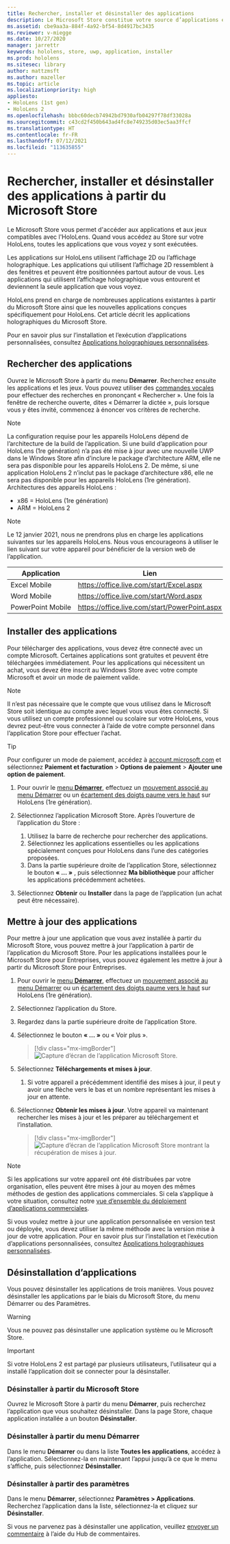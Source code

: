 ```yaml
---
title: Rechercher, installer et désinstaller des applications
description: Le Microsoft Store constitue votre source d’applications et de jeux compatibles avec HoloLens.  Découvrez-en plus sur la recherche, l’installation et la désinstallation d’applications holographiques.
ms.assetid: cbe9aa3a-884f-4a92-bf54-8d4917bc3435
ms.reviewer: v-miegge
ms.date: 10/27/2020
manager: jarrettr
keywords: hololens, store, uwp, application, installer
ms.prod: hololens
ms.sitesec: library
author: mattzmsft
ms.author: mazeller
ms.topic: article
ms.localizationpriority: high
appliesto:
- HoloLens (1st gen)
- HoloLens 2
ms.openlocfilehash: bbbc60decb74942bd7930afb04297f78df33028a
ms.sourcegitcommit: c43cd2f450b643ad4fc8e749235d03ec5aa3ffcf
ms.translationtype: HT
ms.contentlocale: fr-FR
ms.lasthandoff: 07/12/2021
ms.locfileid: "113635855"
---
```

# <a name="find-install-and-uninstall-applications-from-the-microsoft-store"></a>Rechercher, installer et désinstaller des applications à partir du Microsoft Store

Le Microsoft Store vous permet d'accéder aux applications et aux jeux compatibles avec l'HoloLens. Quand vous accédez au Store sur votre HoloLens, toutes les applications que vous voyez y sont exécutées.

Les applications sur HoloLens utilisent l’affichage 2D ou l’affichage holographique. Les applications qui utilisent l’affichage 2D ressemblent à des fenêtres et peuvent être positionnées partout autour de vous. Les applications qui utilisent l’affichage holographique vous entourent et deviennent la seule application que vous voyez.

HoloLens prend en charge de nombreuses applications existantes à partir du Microsoft Store ainsi que les nouvelles applications conçues spécifiquement pour HoloLens.  Cet article décrit les applications holographiques du Microsoft Store.

Pour en savoir plus sur l’installation et l’exécution d’applications personnalisées, consultez [Applications holographiques personnalisées](holographic-custom-apps.md).

## <a name="find-apps"></a>Rechercher des applications

Ouvrez le Microsoft Store à partir du menu **Démarrer**. Recherchez ensuite les applications et les jeux. Vous pouvez utiliser des [commandes vocales](hololens-cortana.md) pour effectuer des recherches en prononçant « Rechercher ». Une fois la fenêtre de recherche ouverte, dites « Démarrer la dictée », puis lorsque vous y êtes invité, commencez à énoncer vos critères de recherche.

> [!NOTE]
> La configuration requise pour les appareils HoloLens dépend de l’architecture de la build de l’application. Si une build d’application pour HoloLens (1re génération) n’a pas été mise à jour avec une nouvelle UWP dans le Windows Store afin d’inclure le package d’architecture ARM, elle ne sera pas disponible pour les appareils HoloLens 2. De même, si une application HoloLens 2 n’inclut pas le package d’architecture x86, elle ne sera pas disponible pour les appareils HoloLens (1re génération). Architectures des appareils HoloLens :
> - x86 = HoloLens (1re génération)
> - ARM = HoloLens 2

> [!NOTE]
> Le 12 janvier 2021, nous ne prendrons plus en charge les applications suivantes sur les appareils HoloLens. Nous vous encourageons à utiliser le lien suivant sur votre appareil pour bénéficier de la version web de l’application.

| Application        | Lien                                          |
|------------|-----------------------------------------------|
| Excel Mobile      | https://office.live.com/start/Excel.aspx      |
| Word Mobile       | https://office.live.com/start/Word.aspx       |
| PowerPoint Mobile | https://office.live.com/start/PowerPoint.aspx |

## <a name="install-apps"></a>Installer des applications

Pour télécharger des applications, vous devez être connecté avec un compte Microsoft. Certaines applications sont gratuites et peuvent être téléchargées immédiatement. Pour les applications qui nécessitent un achat, vous devez être inscrit au Windows Store avec votre compte Microsoft et avoir un mode de paiement valide.

> [!NOTE]
> Il n’est pas nécessaire que le compte que vous utilisez dans le Microsoft Store soit identique au compte avec lequel vous vous êtes connecté. Si vous utilisez un compte professionnel ou scolaire sur votre HoloLens, vous devrez peut-être vous connecter à l’aide de votre compte personnel dans l’application Store pour effectuer l’achat.

> [!TIP]
> Pour configurer un mode de paiement, accédez à [account.microsoft.com](https://account.microsoft.com/) et sélectionnez **Paiement et facturation** > **Options de paiement** > **Ajouter une option de paiement**.

1. Pour ouvrir le [menu **Démarrer**](holographic-home.md), effectuez un [mouvement associé au menu Démarrer](/hololens/hololens2-basic-usage#start-gesture) ou un [écartement des doigts paume vers le haut](hololens1-basic-usage.md) sur HoloLens (1re génération).

1. Sélectionnez l’application Microsoft Store. Après l’ouverture de l’application du Store :
   1. Utilisez la barre de recherche pour rechercher des applications. 
   1. Sélectionnez les applications essentielles ou les applications spécialement conçues pour HoloLens dans l’une des catégories proposées.
   1. Dans la partie supérieure droite de l’application Store, sélectionnez le bouton **« ... »** , puis sélectionnez **Ma bibliothèque** pour afficher les applications précédemment achetées.

1. Sélectionnez **Obtenir** ou **Installer** dans la page de l’application (un achat peut être nécessaire).

## <a name="update-apps"></a>Mettre à jour des applications

Pour mettre à jour une application que vous avez installée à partir du Microsoft Store, vous pouvez mettre à jour l’application à partir de l’application du Microsoft Store. Pour les applications installées pour le Microsoft Store pour Entreprises, vous pouvez également les mettre à jour à partir du Microsoft Store pour Entreprises. 

1. Pour ouvrir le [menu **Démarrer**](holographic-home.md), effectuez un [mouvement associé au menu Démarrer](/hololens/hololens2-basic-usage#start-gesture) ou un [écartement des doigts paume vers le haut](hololens1-basic-usage.md) sur HoloLens (1re génération).

1. Sélectionnez l’application du Store.

1. Regardez dans la partie supérieure droite de l’application Store. 

1. Sélectionnez le bouton **« ... »** ou « Voir plus ».

   > [!div class="mx-imgBorder"]
   > ![Capture d’écran de l’application Microsoft Store.](images/store-update-1.png)

1. Sélectionnez **Téléchargements et mises à jour**.
    1. Si votre appareil a précédemment identifié des mises à jour, il peut y avoir une flèche vers le bas et un nombre représentant les mises à jour en attente.

1. Sélectionnez **Obtenir les mises à jour**. Votre appareil va maintenant rechercher les mises à jour et les préparer au téléchargement et l’installation. 
 
   > [!div class="mx-imgBorder"]
   > ![Capture d’écran de l’application Microsoft Store montrant la récupération de mises à jour.](images/store-update-2.png.jpg)

> [!NOTE]
> Si les applications sur votre appareil ont été distribuées par votre organisation, elles peuvent être mises à jour au moyen des mêmes méthodes de gestion des applications commerciales. Si cela s’applique à votre situation, consultez notre [vue d’ensemble du déploiement d’applications commerciales](app-deploy-overview.md).
>
> Si vous voulez mettre à jour une application personnalisée en version test ou déployée, vous devez utiliser la même méthode avec la version mise à jour de votre application. Pour en savoir plus sur l’installation et l’exécution d’applications personnalisées, consultez [Applications holographiques personnalisées](holographic-custom-apps.md).

## <a name="uninstall-apps"></a>Désinstallation d’applications

Vous pouvez désinstaller les applications de trois manières. Vous pouvez désinstaller les applications par le biais du Microsoft Store, du menu Démarrer ou des Paramètres. 

> [!WARNING]
> Vous ne pouvez pas désinstaller une application système ou le Microsoft Store.

> [!IMPORTANT]
> Si votre HoloLens 2 est partagé par plusieurs utilisateurs, l’utilisateur qui a installé l’application doit se connecter pour la désinstaller. 

### <a name="uninstall-from-the-microsoft-store"></a>Désinstaller à partir du Microsoft Store

Ouvrez le Microsoft Store à partir du menu **Démarrer**, puis recherchez l’application que vous souhaitez désinstaller.  Dans la page Store, chaque application installée a un bouton **Désinstaller**.

### <a name="uninstall-from-the-start-menu"></a>Désinstaller à partir du menu Démarrer

Dans le menu **Démarrer** ou dans la liste **Toutes les applications**, accédez à l’application. Sélectionnez-la en maintenant l’appui jusqu’à ce que le menu s’affiche, puis sélectionnez **Désinstaller**.

### <a name="uninstall-from-settings"></a>Désinstaller à partir des paramètres
Dans le menu **Démarrer**, sélectionnez **Paramètres > Applications**. Recherchez l’application dans la liste, sélectionnez-la et cliquez sur **Désinstaller**.

Si vous ne parvenez pas à désinstaller une application, veuillez [envoyer un commentaire](/hololens/hololens-feedback) à l’aide du Hub de commentaires.
